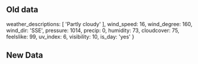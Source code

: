 ## Old data

weather_descriptions: [ 'Partly cloudy' ],
wind_speed: 16,
wind_degree: 160,
wind_dir: 'SSE',
pressure: 1014,
precip: 0,
humidity: 73,
cloudcover: 75,
feelslike: 99,
uv_index: 6,
visibility: 10,
is_day: 'yes'
}

## New Data
